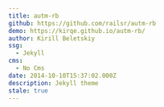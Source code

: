 ```yaml
---
title: autm-rb
github: https://github.com/railsr/autm-rb
demo: https://kirqe.github.io/autm-rb/
author: Kirill Beletskiy
ssg:
  - Jekyll
cms:
  - No Cms
date: 2014-10-10T15:37:02.000Z
description: Jekyll theme
stale: true
---
```

